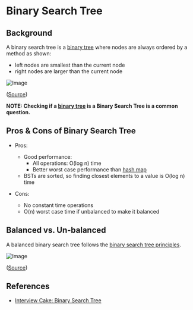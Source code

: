 # Binary Search Tree

## Background

A binary search tree is a [binary tree](../binary_tree/README.md) where nodes are always ordered by a method as shown:

<a name="principles" />

- left nodes are smallest than the current node
- right nodes are larger than the current node

![Image](https://www.interviewcake.com/images/svgs/bst__binary_search_tree.svg?bust=206)

([Source](https://www.interviewcake.com/concept/cpp/binary-search-tree))

**NOTE: Checking if a [binary tree](../binary_tree/README.md) is a Binary Search Tree is a common question.**

## Pros & Cons of Binary Search Tree

- Pros:

  - Good performance:
    - All operations: O(log n) time
    - Better worst case performance than [hash map](../../map/README.md)
  - BSTs are sorted, so finding closest elements to a value is O(log n) time

- Cons:
  - No constant time operations
  - O(n) worst case time if unbalanced to make it balanced

## Balanced vs. Un-balanced

A balanced binary search tree follows the [binary search tree principles](#principles).

![Image](https://www.interviewcake.com/images/svgs/bst__balanced_non_balanced.svg?bust=206)

([Source](https://www.interviewcake.com/concept/cpp/binary-search-tree))

## References

- [Interview Cake: Binary Search Tree](https://www.interviewcake.com/concept/cpp/binary-search-tree)
